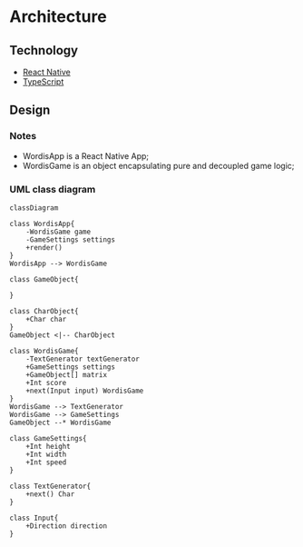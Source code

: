 # Architecture

## Technology
- [React Native](https://reactnative.dev/)
- [TypeScript](https://www.typescriptlang.org/)

## Design

### Notes
- WordisApp is a React Native App;
- WordisGame is an object encapsulating pure and decoupled game logic;

### UML class diagram
```mermaid
classDiagram

class WordisApp{
    -WordisGame game
    -GameSettings settings
    +render()
}
WordisApp --> WordisGame

class GameObject{
    
}

class CharObject{
    +Char char
}
GameObject <|-- CharObject

class WordisGame{
    -TextGenerator textGenerator
    +GameSettings settings
    +GameObject[] matrix
    +Int score
    +next(Input input) WordisGame
}
WordisGame --> TextGenerator
WordisGame --> GameSettings
GameObject --* WordisGame

class GameSettings{
    +Int height
    +Int width
    +Int speed
}

class TextGenerator{
    +next() Char
}

class Input{
    +Direction direction
}

```
